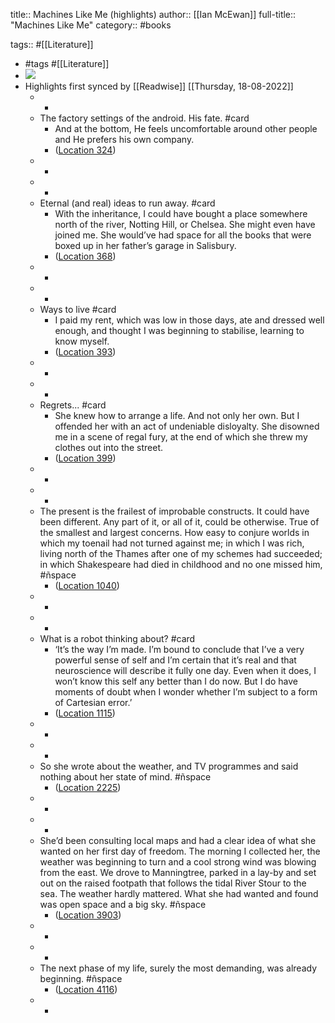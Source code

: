 title:: Machines Like Me (highlights)
author:: [[Ian McEwan]]
full-title:: "Machines Like Me"
category:: #books

tags:: #[[Literature]]

- #tags #[[Literature]]
- ![](https://images-na.ssl-images-amazon.com/images/I/41DmK4xeGBL._SL200_.jpg)
- Highlights first synced by [[Readwise]] [[Thursday, 18-08-2022]]
	- -
	- The factory settings of the android. His fate. #card
		- And at the bottom, He feels uncomfortable around other people and He prefers his own company.
		- ([Location 324](https://readwise.io/to_kindle?action=open&asin=B07HR6SGQ9&location=324))
	- -
	- -
	- Eternal (and real) ideas to run away. #card
		- With the inheritance, I could have bought a place somewhere north of the river, Notting Hill, or Chelsea. She might even have joined me. She would’ve had space for all the books that were boxed up in her father’s garage in Salisbury.
		- ([Location 368](https://readwise.io/to_kindle?action=open&asin=B07HR6SGQ9&location=368))
	- -
	- -
	- Ways to live #card
		- I paid my rent, which was low in those days, ate and dressed well enough, and thought I was beginning to stabilise, learning to know myself.
		- ([Location 393](https://readwise.io/to_kindle?action=open&asin=B07HR6SGQ9&location=393))
	- -
	- -
	- Regrets... #card
		- She knew how to arrange a life. And not only her own. But I offended her with an act of undeniable disloyalty. She disowned me in a scene of regal fury, at the end of which she threw my clothes out into the street.
		- ([Location 399](https://readwise.io/to_kindle?action=open&asin=B07HR6SGQ9&location=399))
	- -
	- -
	- The present is the frailest of improbable constructs. It could have been different. Any part of it, or all of it, could be otherwise. True of the smallest and largest concerns. How easy to conjure worlds in which my toenail had not turned against me; in which I was rich, living north of the Thames after one of my schemes had succeeded; in which Shakespeare had died in childhood and no one missed him, #ñspace
		- ([Location 1040](https://readwise.io/to_kindle?action=open&asin=B07HR6SGQ9&location=1040))
	- -
	- -
	- What is a robot thinking about? #card
		- ‘It’s the way I’m made. I’m bound to conclude that I’ve a very powerful sense of self and I’m certain that it’s real and that neuroscience will describe it fully one day. Even when it does, I won’t know this self any better than I do now. But I do have moments of doubt when I wonder whether I’m subject to a form of Cartesian error.’
		- ([Location 1115](https://readwise.io/to_kindle?action=open&asin=B07HR6SGQ9&location=1115))
	- -
	- -
	- So she wrote about the weather, and TV programmes and said nothing about her state of mind. #ñspace
		- ([Location 2225](https://readwise.io/to_kindle?action=open&asin=B07HR6SGQ9&location=2225))
	- -
	- -
	- She’d been consulting local maps and had a clear idea of what she wanted on her first day of freedom. The morning I collected her, the weather was beginning to turn and a cool strong wind was blowing from the east. We drove to Manningtree, parked in a lay-by and set out on the raised footpath that follows the tidal River Stour to the sea. The weather hardly mattered. What she had wanted and found was open space and a big sky. #ñspace
		- ([Location 3903](https://readwise.io/to_kindle?action=open&asin=B07HR6SGQ9&location=3903))
	- -
	- -
	- The next phase of my life, surely the most demanding, was already beginning. #ñspace
		- ([Location 4116](https://readwise.io/to_kindle?action=open&asin=B07HR6SGQ9&location=4116))
	- -